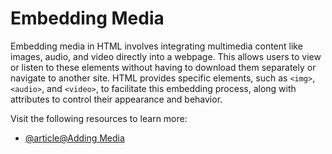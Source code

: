 # Embedding Media

Embedding media in HTML involves integrating multimedia content like images, audio, and video directly into a webpage. This allows users to view or listen to these elements without having to download them separately or navigate to another site. HTML provides specific elements, such as `<img>`, `<audio>`, and `<video>`, to facilitate this embedding process, along with attributes to control their appearance and behavior.

Visit the following resources to learn more:

- [@article@Adding Media](https://learn.shayhowe.com/html-css/adding-media/)